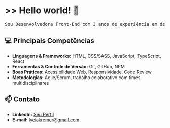 # >> Hello world! 👋
<pre>
Sou Desenvolvedora Front-End com 3 anos de experiência em desenvolvimento web, especializada em criar soluções modernas, responsivas e acessíveis que unem design funcional, performance e usabilidade.
</pre>

## 💻 Principais Competências  

- **Linguagens & Frameworks:** HTML, CSS/SASS, JavaScript, TypeScript, React  
- **Ferramentas & Controle de Versão:** Git, GitHub, NPM  
- **Boas Práticas:** Acessibilidade Web, Responsividade, Code Review  
- **Metodologias:** Agile/Scrum, trabalho colaborativo com times multidisciplinares  

## 📫 Contato  

- **LinkedIn:** [Seu Perfil](https://www.linkedin.com/in/lyciakremer/)  
- **E-mail:** lyciakremer@gmail.com  
